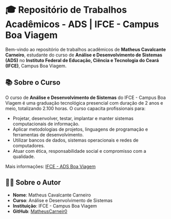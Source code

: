 # 🎓 Repositório de Trabalhos Acadêmicos - ADS | IFCE - Campus Boa Viagem

Bem-vindo ao repositório de trabalhos acadêmicos de **Matheus Cavalcante Carneiro**, estudante do curso de **Análise e Desenvolvimento de Sistemas (ADS)** no **Instituto Federal de Educação, Ciência e Tecnologia do Ceará (IFCE)**, Campus Boa Viagem.

## 📚 Sobre o Curso

O curso de **Análise e Desenvolvimento de Sistemas** do IFCE - Campus Boa Viagem é uma graduação tecnológica presencial com duração de 2 anos e meio, totalizando 2.100 horas. O curso capacita profissionais para:

- Projetar, desenvolver, testar, implantar e manter sistemas computacionais de informação.
- Aplicar metodologias de projetos, linguagens de programação e ferramentas de desenvolvimento.
- Utilizar bancos de dados, sistemas operacionais e redes de computadores.
- Atuar com ética, responsabilidade social e compromisso com a qualidade.

Mais informações: [IFCE - ADS Boa Viagem](https://ifce.edu.br/boa-viagem/campus_boaviagem/cursos-de-boa-viagem-1/superiores/analise-e-desenvolvimento-de-sistemas)

## 🧑‍💻 Sobre o Autor

- **Nome**: Matheus Cavalcante Carneiro
- **Curso**: Análise e Desenvolvimento de Sistemas
- **Instituição**: IFCE - Campus Boa Viagem
- **GitHub**: [MatheusCarneir0](https://github.com/MatheusCarneir0)
